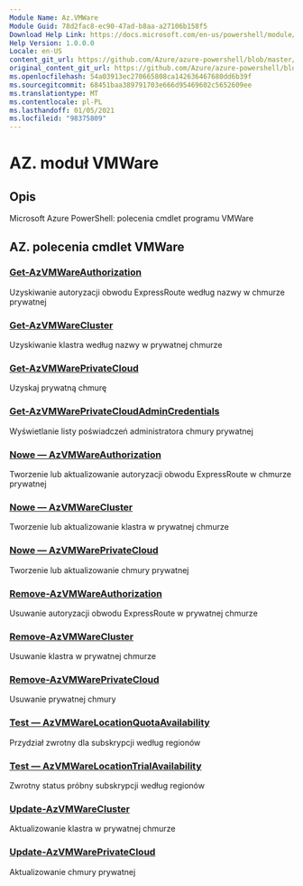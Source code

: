```yaml
---
Module Name: Az.VMWare
Module Guid: 78d2fac8-ec90-47ad-b8aa-a27106b158f5
Download Help Link: https://docs.microsoft.com/en-us/powershell/module/az.vmware
Help Version: 1.0.0.0
Locale: en-US
content_git_url: https://github.com/Azure/azure-powershell/blob/master/src/VMWare/help/Az.VMWare.md
original_content_git_url: https://github.com/Azure/azure-powershell/blob/master/src/VMWare/help/Az.VMWare.md
ms.openlocfilehash: 54a03913ec270665808ca142636467680dd6b39f
ms.sourcegitcommit: 68451baa389791703e666d95469602c5652609ee
ms.translationtype: MT
ms.contentlocale: pl-PL
ms.lasthandoff: 01/05/2021
ms.locfileid: "98375809"
---
```

# AZ. moduł VMWare
## Opis
Microsoft Azure PowerShell: polecenia cmdlet programu VMWare

## AZ. polecenia cmdlet VMWare
### [Get-AzVMWareAuthorization](Get-AzVMWareAuthorization.md)
Uzyskiwanie autoryzacji obwodu ExpressRoute według nazwy w chmurze prywatnej

### [Get-AzVMWareCluster](Get-AzVMWareCluster.md)
Uzyskiwanie klastra według nazwy w prywatnej chmurze

### [Get-AzVMWarePrivateCloud](Get-AzVMWarePrivateCloud.md)
Uzyskaj prywatną chmurę

### [Get-AzVMWarePrivateCloudAdminCredentials](Get-AzVMWarePrivateCloudAdminCredentials.md)
Wyświetlanie listy poświadczeń administratora chmury prywatnej

### [Nowe — AzVMWareAuthorization](New-AzVMWareAuthorization.md)
Tworzenie lub aktualizowanie autoryzacji obwodu ExpressRoute w chmurze prywatnej

### [Nowe — AzVMWareCluster](New-AzVMWareCluster.md)
Tworzenie lub aktualizowanie klastra w prywatnej chmurze

### [Nowe — AzVMWarePrivateCloud](New-AzVMWarePrivateCloud.md)
Tworzenie lub aktualizowanie chmury prywatnej

### [Remove-AzVMWareAuthorization](Remove-AzVMWareAuthorization.md)
Usuwanie autoryzacji obwodu ExpressRoute w prywatnej chmurze

### [Remove-AzVMWareCluster](Remove-AzVMWareCluster.md)
Usuwanie klastra w prywatnej chmurze

### [Remove-AzVMWarePrivateCloud](Remove-AzVMWarePrivateCloud.md)
Usuwanie prywatnej chmury

### [Test — AzVMWareLocationQuotaAvailability](Test-AzVMWareLocationQuotaAvailability.md)
Przydział zwrotny dla subskrypcji według regionów

### [Test — AzVMWareLocationTrialAvailability](Test-AzVMWareLocationTrialAvailability.md)
Zwrotny status próbny subskrypcji według regionów

### [Update-AzVMWareCluster](Update-AzVMWareCluster.md)
Aktualizowanie klastra w prywatnej chmurze

### [Update-AzVMWarePrivateCloud](Update-AzVMWarePrivateCloud.md)
Aktualizowanie chmury prywatnej


